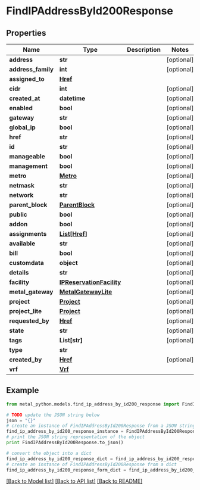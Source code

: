 # FindIPAddressById200Response


## Properties
Name | Type | Description | Notes
------------ | ------------- | ------------- | -------------
**address** | **str** |  | [optional] 
**address_family** | **int** |  | [optional] 
**assigned_to** | [**Href**](Href.md) |  | 
**cidr** | **int** |  | [optional] 
**created_at** | **datetime** |  | [optional] 
**enabled** | **bool** |  | [optional] 
**gateway** | **str** |  | [optional] 
**global_ip** | **bool** |  | [optional] 
**href** | **str** |  | [optional] 
**id** | **str** |  | [optional] 
**manageable** | **bool** |  | [optional] 
**management** | **bool** |  | [optional] 
**metro** | [**Metro**](Metro.md) |  | [optional] 
**netmask** | **str** |  | [optional] 
**network** | **str** |  | [optional] 
**parent_block** | [**ParentBlock**](ParentBlock.md) |  | [optional] 
**public** | **bool** |  | [optional] 
**addon** | **bool** |  | [optional] 
**assignments** | [**List[Href]**](Href.md) |  | [optional] 
**available** | **str** |  | [optional] 
**bill** | **bool** |  | [optional] 
**customdata** | **object** |  | [optional] 
**details** | **str** |  | [optional] 
**facility** | [**IPReservationFacility**](IPReservationFacility.md) |  | [optional] 
**metal_gateway** | [**MetalGatewayLite**](MetalGatewayLite.md) |  | [optional] 
**project** | [**Project**](Project.md) |  | [optional] 
**project_lite** | [**Project**](Project.md) |  | [optional] 
**requested_by** | [**Href**](Href.md) |  | [optional] 
**state** | **str** |  | [optional] 
**tags** | **List[str]** |  | [optional] 
**type** | **str** |  | 
**created_by** | [**Href**](Href.md) |  | [optional] 
**vrf** | [**Vrf**](Vrf.md) |  | 

## Example

```python
from metal_python.models.find_ip_address_by_id200_response import FindIPAddressById200Response

# TODO update the JSON string below
json = "{}"
# create an instance of FindIPAddressById200Response from a JSON string
find_ip_address_by_id200_response_instance = FindIPAddressById200Response.from_json(json)
# print the JSON string representation of the object
print FindIPAddressById200Response.to_json()

# convert the object into a dict
find_ip_address_by_id200_response_dict = find_ip_address_by_id200_response_instance.to_dict()
# create an instance of FindIPAddressById200Response from a dict
find_ip_address_by_id200_response_form_dict = find_ip_address_by_id200_response.from_dict(find_ip_address_by_id200_response_dict)
```
[[Back to Model list]](../README.md#documentation-for-models) [[Back to API list]](../README.md#documentation-for-api-endpoints) [[Back to README]](../README.md)


